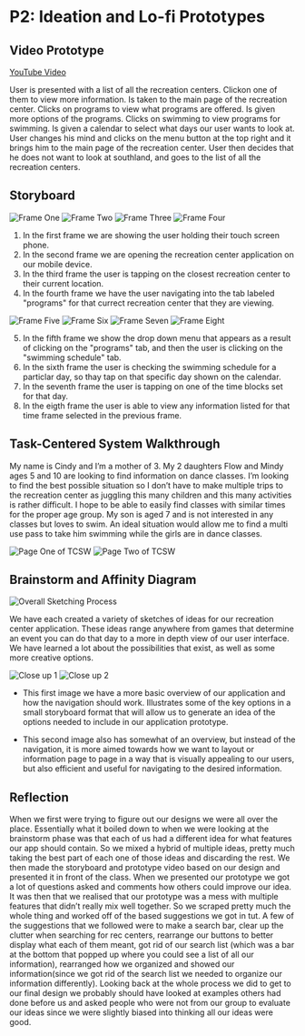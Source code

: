 # P2: Ideation and Lo-fi Prototypes

## Video Prototype

[](https://youtu.be/yxJq2MgpQ1w)

[YouTube Video](https://youtu.be/yxJq2MgpQ1w)

User is presented with a list of all the recreation centers. Clickon one of them to view more information. Is taken to the main page of the recreation center. Clicks on programs to view what programs are offered. Is given more options of the programs. Clicks on swimming to view programs for swimming. Is given a calendar to select what days our user wants to look at. User changes his mind and clicks on the menu button at the top right and it brings him to the main page of the recreation center. User then decides that he does not want to look at southland, and goes to the list of all the recreation centers.

## Storyboard

![](Images/storyOne.jpg "Frame One")
![](Images/storyTwo.jpg "Frame Two")
![](Images/storyThree.jpg "Frame Three")
![](Images/storyFour.jpg "Frame Four")

1. In the first frame we are showing the user holding their touch screen phone.
2. In the second frame we are opening the recreation center application on our mobile device.
3. In the third frame the user is tapping on the closest recreation center to their current location.
4. In the fourth frame we have the user navigating into the tab labeled "programs" for that currect recreation center that they are viewing.

![](Images/storyFive.jpg "Frame Five")
![](Images/storySix.jpg "Frame Six")
![](Images/storySeven.jpg "Frame Seven")
![](Images/storyEight.jpg "Frame Eight")

5. In the fifth frame we show the drop down menu that appears as a result of clicking on the "programs" tab, and then the user is clicking on the "swimming schedule" tab.
6. In the sixth frame the user is checking the swimming schedule for a particlar day, so thay tap on that specific day shown on the calendar.
7. In the seventh frame the user is tapping on one of the time blocks set for that day.
8. In the eigth frame the user is able to view any information listed for that time frame selected in the previous frame.

## Task-Centered System Walkthrough

My name is Cindy and I’m a mother of 3. My 2 daughters Flow and Mindy ages 5 and 10 are looking to find information on dance classes. I’m looking to find the best possible situation so I don’t have to make multiple trips to the recreation center as juggling this many children and this many activities is rather difficult. I hope to be able to easily find classes with similar times for the proper age group. My son is aged 7 and is not interested in any classes but loves to swim. An ideal situation would allow me to find a multi use pass to take him swimming while the girls are in dance classes. 

![](Images/tcsw_1.png "Page One of TCSW")
![](Images/tcsw_2.png "Page Two of TCSW")

## Brainstorm and Affinity Diagram

![](Images/sketching.jpg "Overall Sketching Process")

We have each created a variety of sketches of ideas for our recreation center application. These ideas range anywhere from games that determine an event you can do that day to a more in depth view of our user interface. We have learned a lot about the possibilities that exist, as well as some more creative options.

![](Images/sketchOne.jpg "Close up 1")
![](Images/sketchTwo.jpg "Close up 2")

* This first image we have a more basic overview of our application and how the navigation should work. Illustrates some of the key options in a small storyboard format that will allow us to generate an idea of the options needed to include in our application prototype.  

* This second image also has somewhat of an overview, but instead of the navigation, it is more aimed towards how we want to layout or information page to page in a way that is visually appealing to our users, but also efficient and useful for navigating to the desired information.

## Reflection

When we first were trying to figure out our designs we were all over the place. Essentially what it boiled down to when we were looking at the brainstorm phase was that each of us had a different idea for what features our app should contain. So we mixed a hybrid of multiple ideas, pretty much taking the best part of each one of those ideas and discarding the rest. We then made the storyboard and prototype video based on our design and presented it in front of the class. When we presented our prototype we got a lot of questions asked and comments how others could improve our idea. It was then that we realised that our prototype was a mess with multiple features that didn’t really mix well together. So we scraped pretty much the whole thing and worked off of the based suggestions we got in tut. A few of the suggestions that we followed were to make a search bar, clear up the clutter when searching for rec centers, rearrange our buttons to better display what each of them meant, got rid of our search list (which was a bar at the bottom that popped up where you could see a list of all our information), rearranged how we organized and showed our information(since we got rid of the search list we needed to organize our information differently). Looking back at the whole process we did to get to our final design we probably should have looked at examples others had done before us and asked people who were not from our group to evaluate our ideas since we were slightly biased into thinking all our ideas were good.
